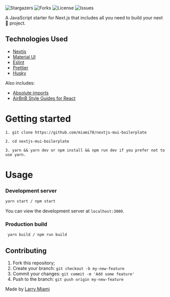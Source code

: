 
![Stargazers](https://img.shields.io/github/stars/miami78/nextjs-mui-boilerplate?style=for-the-badge)
![Forks](https://img.shields.io/github/forks/miami78/nextjs-mui-boilerplate?label=FORKS&style=for-the-badge)
![License](https://img.shields.io/github/license/miami78/nextjs-mui-boilerplate?color=green&label=LICENSE&style=for-the-badge)
![Issues](https://img.shields.io/github/issues/miami78/nextjs-mui-boilerplate?color=yellow&label=ISSUES&style=for-the-badge)


A JavaScript starter for Next.js that includes all you need to build your next 🦄 project.

## Technologies Used

- [Nextjs](https://nextjs.org/)
- [Material UI](https://mui.com/)
- [Eslint](https://eslint.org/)
- [Prettier](https://prettier.io/)
- [Husky](https://typicode.github.io/husky/#/)

Also includes:

- [Absolute imports](https://nextjs.org/docs/advanced-features/module-path-aliases)
- [AirBnB Style Guides for React](https://github.com/airbnb/javascript/tree/master/react)

# Getting started

```
1. git clone https://github.com/miami78/nextjs-mui-boilerplate

2. cd nextjs-mui-boilerplate

3. yarn && yarn dev or npm install && npm run dev if you prefer not to use yarn.

```

# Usage

### Development server

```bash
yarn start / npm start
```

You can view the development server at `localhost:3000`.

### Production build

```bash
 yarn build / npm run build
```

## Contributing

1. Fork this repository;
2. Create your branch: ``git checkout -b my-new-feature``
3. Commit your changes: ``git commit -m 'Add some feature'``
4. Push to the branch: ``git push origin my-new-feature``


Made by [Larry Miami](https://github.com/miami78)